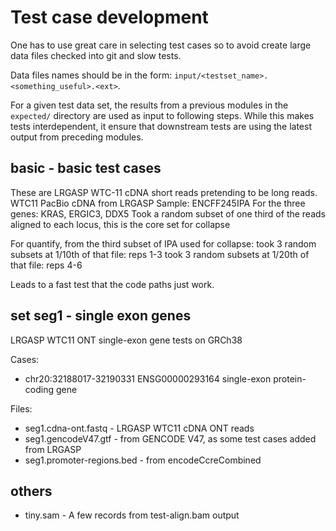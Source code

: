# Test case development

One has to use great care in selecting test cases so to avoid create
large data files checked into git and slow tests.

Data files names should be in the form:
`input/<testset_name>.<something_useful>.<ext>`.

For a given test data set, the results from a previous modules in the
`expected/` directory are used as input to following steps.  While this makes
tests interdependent, it ensure that downstream tests are using the latest
output from preceding modules.

## basic - basic test cases
These are LRGASP WTC-11 cDNA short reads pretending to be long 
reads.  
WTC11 PacBio cDNA from LRGASP 
Sample: ENCFF245IPA
For the three genes: KRAS, ERGIC3, DDX5
Took a random subset of one third of the reads aligned to each locus, this is the core set for collapse

For quantify, from the third subset of IPA used for collapse:
took 3 random subsets at 1/10th of that file: reps 1-3
took 3 random subsets at 1/20th of that file: reps 4-6

Leads to a fast test that the code paths just work.

## set seg1 - single exon genes
LRGASP WTC11 ONT single-exon gene tests on GRCh38

Cases:
* chr20:32188017-32190331 ENSG00000293164 single-exon protein-coding gene

Files:
* seg1.cdna-ont.fastq -  LRGASP WTC11 cDNA ONT reads
* seg1.gencodeV47.gtf - from GENCODE V47, as some test cases added from LRGASP
* seg1.promoter-regions.bed - from encodeCcreCombined

## others

* tiny.sam - A few records from test-align.bam output
